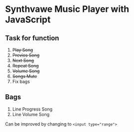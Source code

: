 # Synthvawe Music Player with JavaScript

## Task for function

1. ~~Play Song~~
2. ~~Previos Song~~
3. ~~Next Song~~
4. ~~Repeat Song~~
5. ~~Volume Song~~
6. ~~Songs Mute~~
7. Fix bags

## Bags

1. Line Progress Song
2. Line Volume Song

Can be improved by changing to `<input type="range">`